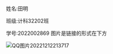 姓名:田明                   

班级:计科32202班

学号:2022002869     图片是链接的形式在下方

![QQ图片20221212213717](https://user-images.githubusercontent.com/120188023/207061280-93c4c8eb-6832-4b70-9379-68a5e144ed00.jpg)
